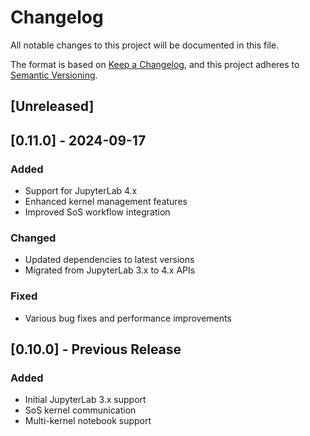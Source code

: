 # Changelog

All notable changes to this project will be documented in this file.

The format is based on [Keep a Changelog](https://keepachangelog.com/en/1.0.0/),
and this project adheres to [Semantic Versioning](https://semver.org/spec/v2.0.0.html).

## [Unreleased]

## [0.11.0] - 2024-09-17

### Added

- Support for JupyterLab 4.x
- Enhanced kernel management features
- Improved SoS workflow integration

### Changed

- Updated dependencies to latest versions
- Migrated from JupyterLab 3.x to 4.x APIs

### Fixed

- Various bug fixes and performance improvements

## [0.10.0] - Previous Release

### Added

- Initial JupyterLab 3.x support
- SoS kernel communication
- Multi-kernel notebook support
